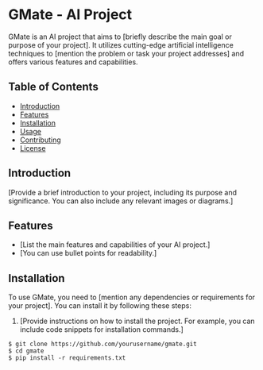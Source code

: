 # GMate - AI Project

GMate is an AI project that aims to [briefly describe the main goal or purpose of your project]. It utilizes cutting-edge artificial intelligence techniques to [mention the problem or task your project addresses] and offers various features and capabilities.

## Table of Contents

- [Introduction](#introduction)
- [Features](#features)
- [Installation](#installation)
- [Usage](#usage)
- [Contributing](#contributing)
- [License](#license)

## Introduction

[Provide a brief introduction to your project, including its purpose and significance. You can also include any relevant images or diagrams.]

## Features

- [List the main features and capabilities of your AI project.]
- [You can use bullet points for readability.]

## Installation

To use GMate, you need to [mention any dependencies or requirements for your project]. You can install it by following these steps:

1. [Provide instructions on how to install the project. For example, you can include code snippets for installation commands.]

```shell
$ git clone https://github.com/yourusername/gmate.git
$ cd gmate
$ pip install -r requirements.txt
